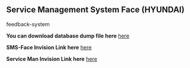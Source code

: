 ## Service Management System Face (HYUNDAI)

feedback-system

**You can download database dump file here** [here](https://drive.google.com/file/d/1TgtPFUZOCfIN9LQXm5ST98lI5Z6COPz6/view?usp=sharing)

**SMS-Face Invision Link here** [here](https://projects.invisionapp.com/share/SDSA26ST39V#/screens/366139122)

**Service Man Invision Link here** [here](https://teamf.invisionapp.com/console/Service-Man-cjwazkh7k0bsg0189aqehy7gv/cjwazod9i0auv017j2wmbqgl9/play)
